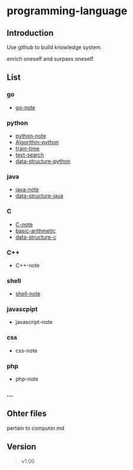 # programming-language
## Introduction
Use github to build knowledge system.

enrich oneself and surpass oneself.

## List
### go
- [go-note](https://github.com/THINKINGth/go-note)

### python
- [python-note](https://github.com/THINKINGth/python-note)
- [Algorithm-python](https://github.com/THINKINGth/Algorithm-python)
- [train-time](https://github.com/THINKINGth/train_time)
- [text-search](https://github.com/THINKINGth/text-search)
- [data-structure-python](https://github.com/THINKINGth/data-structure-python)

### java
- [java-note](https://github.com/THINKINGth/java-note)
- [data-structure-java](https://github.com/THINKINGth/data-structure-java)

### C
- [C-note](https://github.com/THINKINGth/C-note)
- [basic-arithmetic](https://github.com/THINKINGth/basic-arithmetic)
- [data-structure-c](https://github.com/THINKINGth/data-structure-c)

### C++
- C++-note

### shell
- [shell-note](https://github.com/THINKINGth/shell-note)

### javascpipt
- javascript-note

### css
- css-note

### php
- php-note


### ...


## Ohter files
pertain to computer.md

## Version
> v1.00

